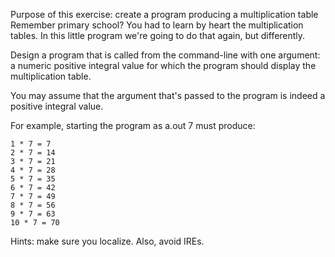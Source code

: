 Purpose of this exercise: create a program producing a multiplication table
Remember primary school? You had to learn by heart the multiplication tables. In this little program we're going to do that again, but differently.

Design a program that is called from the command-line with one argument: a numeric positive integral value for which the program should display the multiplication table.

You may assume that the argument that's passed to the program is indeed a positive integral value.

For example, starting the program as a.out 7 must produce:


    1 * 7 = 7
    2 * 7 = 14
    3 * 7 = 21
    4 * 7 = 28
    5 * 7 = 35
    6 * 7 = 42
    7 * 7 = 49
    8 * 7 = 56
    9 * 7 = 63
    10 * 7 = 70
    
Hints: make sure you localize. Also, avoid IREs.
